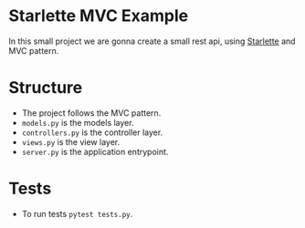 # Starlette MVC Example
In this small project we are gonna create a small rest api, using [Starlette](https://www.starlette.io/) and MVC pattern.


# Structure
- The project follows the MVC pattern.
- `models.py` is the models layer.
- `controllers.py` is the controller layer.
- `views.py` is the view layer.
- `server.py` is the application entrypoint.

# Tests
- To run tests `pytest tests.py`.


